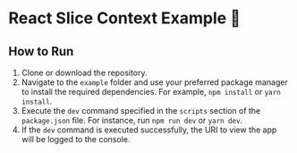 # React Slice Context Example 🍕

## How to Run

1. Clone or download the repository.
2. Navigate to the `example` folder and use your preferred package manager to install the required dependencies. For example, `npm install` or `yarn install`.
3. Execute the `dev` command specified in the `scripts` section of the `package.json` file. For instance, run `npm run dev` or `yarn dev`.
4. If the `dev` command is executed successfully, the URI to view the app will be logged to the console.
